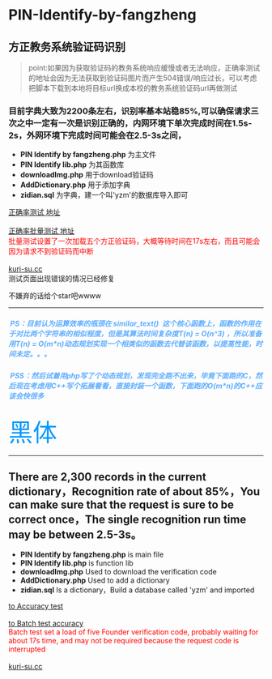 

# PIN-Identify-by-fangzheng
## 方正教务系统验证码识别
	
>point:如果因为获取验证码的教务系统响应缓慢或者无法响应，正确率测试的地址会因为无法获取到验证码图片而产生504错误/响应过长，可以考虑把脚本下载到本地将目标url换成本校的教务系统验证码url再做测试

### 目前字典大致为2200条左右，识别率基本站稳85%,可以确保请求三次之中一定有一次是识别正确的，内网环境下单次完成时间在1.5s-2s，外网环境下完成时间可能会在2.5-3s之间，
* <b>PIN Identify by fangzheng.php</b> 为主文件<br/>
* <b>PIN Identify lib.php</b> 为其函数库<br/>
* <b>downloadImg.php</b> 用于download验证码<br/>
* <b>AddDictionary.php</b> 用于添加字典<br/>
* <b>zidian.sql</b> 为字典，建一个叫'yzm'的数据库导入即可<br/>

[正确率测试 地址](http://kuri-su.cc/PIN/Identify_online.php "kuri-su.cc")<br/><br/>
[正确率批量测试 地址](http://kuri-su.cc/PIN/AccuracyTest.php "kuri-su.cc")<br/>
<font color=red>批量测试设置了一次加载五个方正验证码，大概等待时间在17s左右，而且可能会因为请求不到验证码而中断</font>
<br/><br/>
[kuri-su.cc](http://kuri-su.cc "kuri-su.cc")
<br/>测试页面出现错误的情况已经修复

不嫌弃的话给个star吧wwww
<hr/>

#####  <font color=#5dadff>PS：目前认为运算效率的瓶颈在 similar_text()  这个核心函数上，函数的作用在于对比两个字符串的相似程度，但是其算法时间复杂度T(n) = O(n^3) ，所以准备用T(n) = O(m*n)动态规划实现一个相类似的函数去代替该函数，以提高性能，时间未定。。。</font>

#####  <font color=#5dadff>PSS：然后试着用php写了个动态规划，发现完全跑不出来，毕竟下面跑的C，然后现在考虑用C++写个拓展看看，直接封装一个函数，下面跑的O(m*n)的C++应该会快很多</font>

<font color=#0099ff size=12 face="黑体">黑体</font>

<hr/>

## There are 2,300 records in the current dictionary，Recognition rate of about 85%，You can make sure that the request is sure to be correct once，The single recognition run time may be between 2.5-3s。

* <b>PIN Identify by fangzheng.php</b> is main file<br/>
* <b>PIN Identify lib.php</b> is function lib<br/>
* <b>downloadImg.php</b> Used to download the verification code<br/>
* <b>AddDictionary.php</b> Used to add a dictionary<br/>
* <b>zidian.sql</b> Is a dictionary，Build a database called 'yzm' and imported<br/>

[to Accuracy test](http://kuri-su.cc/PIN/Identify_online.php "kuri-su.cc")<br/><br/>
[to Batch test accuracy](http://kuri-su.cc/PIN/AccuracyTest.php "kuri-su.cc")<br/>
<font color='red'>Batch test set a load of five Founder verification code, probably waiting for about 17s time, and may not be required because the request code is interrupted</font>
<br/><br/>
[kuri-su.cc](http://kuri-su.cc "kuri-su.cc")
